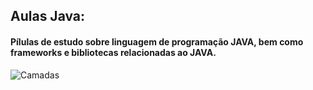 ## Aulas Java:

#### Pílulas de estudo sobre linguagem de programação JAVA, bem como frameworks e bibliotecas relacionadas ao JAVA.

![Camadas](CamadasORM-DTO/)
